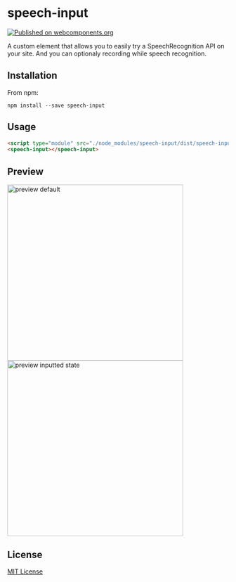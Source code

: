 # speech-input
[![Published on webcomponents.org](https://img.shields.io/badge/webcomponents.org-published-blue.svg)](https://www.webcomponents.org/element/speech-input)

A custom element that allows you to easily try a SpeechRecognition API on your site. And you can optionaly recording while speech recognition.

## Installation

From npm:

```
npm install --save speech-input
```

## Usage

```html
<script type="module" src="./node_modules/speech-input/dist/speech-input.min.mjs"></script>
<speech-input></speech-input>
```

## Preview
<img src="https://user-images.githubusercontent.com/4241290/60393033-d03bab00-9b49-11e9-8dec-f29b8302f4f2.png" width="400" alt="preview default"> <img src="https://user-images.githubusercontent.com/4241290/60392993-062c5f80-9b49-11e9-8695-66dcc867aef2.png" width="400" alt="preview inputted state">

## License
[MIT License](https://github.com/hrfmmymt/speechinput/blob/master/LICENSE)

